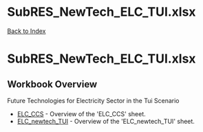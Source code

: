 # SubRES_NewTech_ELC_TUI.xlsx

[Back to Index](../../README.md)

# SubRES_NewTech_ELC_TUI.xlsx

## Workbook Overview

Future Technologies for Electricity Sector in the Tui Scenario

- [ELC_CCS](ELC_CCS.md) - Overview of the 'ELC_CCS' sheet.
- [ELC_newtech_TUI](ELC_newtech_TUI.md) - Overview of the 'ELC_newtech_TUI' sheet.
